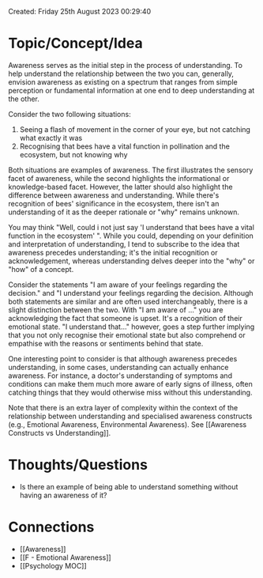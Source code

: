 ---
---

Created: Friday 25th August 2023 00:29:40
# Topic/Concept/Idea

Awareness serves as the initial step in the process of understanding. To help understand the relationship between the two you can, generally, envision awareness as existing on a spectrum that ranges from simple perception or fundamental information at one end to deep understanding at the other.

Consider the two following situations:

1. Seeing a flash of movement in the corner of your eye, but not catching what exactly it was
2. Recognising that bees have a vital function in pollination and the ecosystem, but not knowing why

Both situations are examples of awareness. The first illustrates the sensory facet of awareness, while the second highlights the informational or knowledge-based facet. However, the latter should also highlight the difference between awareness and understanding. While there's recognition of bees' significance in the ecosystem, there isn't an understanding of it as the deeper rationale or "why" remains unknown.

You may think "Well, could i not just say 'I understand that bees have a vital function in the ecosystem' ". While you could, depending on your definition and interpretation of understanding, I tend to subscribe to the idea that awareness precedes understanding; it's the initial recognition or acknowledgement, whereas understanding delves deeper into the "why" or "how" of a concept. 

Consider the statements "I am aware of your feelings regarding the decision." and "I understand your feelings regarding the decision. Although both statements are similar and are often used interchangeably, there is a slight distinction between the two. With "I am aware of ..."  you are acknowledging the fact that someone is upset. It's a recognition of their emotional state. "I understand that..." however,  goes a step further implying that you not only recognise their emotional state but also comprehend or empathise with the reasons or sentiments behind that state. 

One interesting point to consider is that although awareness precedes understanding, in some cases, understanding can actually enhance awareness. For instance, a doctor's understanding of symptoms and conditions can make them much more aware of early signs of illness, often catching things that they would otherwise miss without this understanding.

Note that there is an extra layer of complexity within the context of the relationship between understanding and specialised awareness constructs (e.g., Emotional Awareness, Environmental Awareness). See [[Awareness Constructs vs Understanding]].

# Thoughts/Questions

- Is there an example of being able to understand something without having an awareness of it?

# Connections

- [[Awareness]]
- [[F - Emotional Awareness]]
- [[Psychology MOC]]